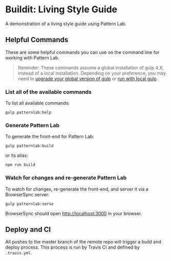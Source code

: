 # Buildit: Living Style Guide

A demonstration of a living style guide using Pattern Lab.

## Helpful Commands

These are some helpful commands you can use on the command line for working with Pattern Lab.

> Reminder: These commands assume a global installation of gulp 4.X, instead of a local installation. Depending on your preference, you may need to [upgrade your global version of gulp](https://github.com/pattern-lab/edition-node-gulp/wiki/Updating-to-Gulp-4) or [run with local gulp](https://github.com/pattern-lab/patternlab-node/wiki/Running-with-Local-Gulp-Instead-of-Global-Gulp).

### List all of the available commands

To list all available commands:
```
gulp patternlab:help
```

### Generate Pattern Lab

To generate the front-end for Pattern Lab:

```
gulp patternlab:build
```

or its alias:
```
npm run build
```

### Watch for changes and re-generate Pattern Lab

To watch for changes, re-generate the front-end, and server it via a BrowserSync server:

```
gulp patternlab:serve
```

BrowserSync should open [http://localhost:3000](http://localhost:3000) in your browser.

## Deploy and CI
All pushes to the master branch of the remote repo will trigger a build and deploy process. This process is run by Travis CI and defined by `.travis.yml`.
